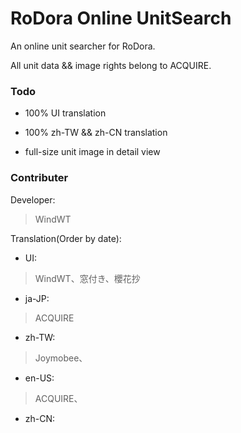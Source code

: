 # RoDora Online UnitSearch

An online unit searcher for RoDora.

All unit data && image rights belong to ACQUIRE.

### Todo 

- 100% UI translation

- 100% zh-TW && zh-CN translation

- full-size unit image in detail view 

### Contributer

Developer:

> WindWT

Translation(Order by date):

- UI:

> WindWT、窓付き、櫻花抄

- ja-JP:

> ACQUIRE 

- zh-TW:

> Joymobee、 

- en-US:

> ACQUIRE、 

- zh-CN:

>  